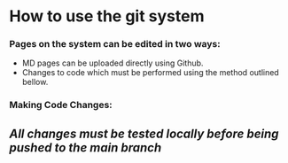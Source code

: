 # How to use the git system

### Pages on the system can be edited in two ways:
- MD pages can be uploaded directly using Github.
- Changes to code which must be performed using the method outlined bellow.

### Making Code Changes:
## ***All** changes must be tested locally before being pushed to the main branch*
